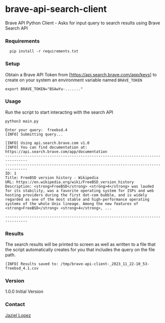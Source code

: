 # brave-api-search-client
Brave API Python Client - Asks for input query to search results using Brave Search API

### Requirements

```
  pip install -r requirements.txt
```

### Setup

Obtain a Brave API Token from [https://api.search.brave.com/app/keys] to create on your system an environment variable named `BRAVE_TOKEN`

```
export BRAVE_TOKEN="BSAwYu-......."
```

### Usage

Run the script to start interacting with the search API 

```
python3 main.py

Enter your query:  freebsd.4
[INFO] Submitting query...

[INFO] Using api.search.brave.com v1.0
[INFO] You can find documentation at: https://api.search.brave.com/app/documentation
--------------------------------------------------------------------------------
--------------------------------------------------------------------------------
ID: 1
Title: FreeBSD version history - Wikipedia
URL: https://en.wikipedia.org/wiki/FreeBSD_version_history
Description: <strong>FreeBSD</strong> <strong>4</strong> was lauded for its stability, was a favorite operating system for ISPs and web hosting providers during the first dot-com bubble, and is widely regarded as one of the most stable and high-performance operating systems of the whole Unix lineage. Among the new features of <strong>FreeBSD</strong> <strong>4</strong>, ...

--------------------------------------------------------------------------------
```

### Results

The search results will be printed to screen as well as written to a file that the script automatically creates for you that includes the query on the file path.

```
[INFO] Results saved to: /tmp/brave-api-client-_2023_11_22-10_53-freebsd_4.1.csv
```

### Version

1.0.0    Initial Version


### Contact

[Jaziel Lopez](https://github.com/jazlopez)
